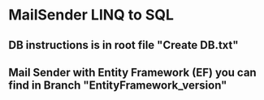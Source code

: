 # MailSender LINQ to SQL

## DB instructions is in root file "Create DB.txt"

## Mail Sender with Entity Framework (EF) you can find in Branch "EntityFramework_version"
